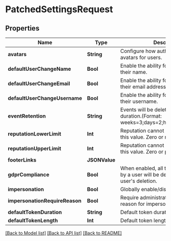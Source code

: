 # PatchedSettingsRequest

## Properties
Name | Type | Description | Notes
------------ | ------------- | ------------- | -------------
**avatars** | **String** | Configure how authentik should show avatars for users. | [optional] 
**defaultUserChangeName** | **Bool** | Enable the ability for users to change their name. | [optional] 
**defaultUserChangeEmail** | **Bool** | Enable the ability for users to change their email address. | [optional] 
**defaultUserChangeUsername** | **Bool** | Enable the ability for users to change their username. | [optional] 
**eventRetention** | **String** | Events will be deleted after this duration.(Format: weeks&#x3D;3;days&#x3D;2;hours&#x3D;3,seconds&#x3D;2). | [optional] 
**reputationLowerLimit** | **Int** | Reputation cannot decrease lower than this value. Zero or negative. | [optional] 
**reputationUpperLimit** | **Int** | Reputation cannot increase higher than this value. Zero or positive. | [optional] 
**footerLinks** | **JSONValue** |  | [optional] 
**gdprCompliance** | **Bool** | When enabled, all the events caused by a user will be deleted upon the user&#39;s deletion. | [optional] 
**impersonation** | **Bool** | Globally enable/disable impersonation. | [optional] 
**impersonationRequireReason** | **Bool** | Require administrators to provide a reason for impersonating a user. | [optional] 
**defaultTokenDuration** | **String** | Default token duration | [optional] 
**defaultTokenLength** | **Int** | Default token length | [optional] 

[[Back to Model list]](../README.md#documentation-for-models) [[Back to API list]](../README.md#documentation-for-api-endpoints) [[Back to README]](../README.md)


